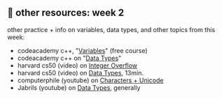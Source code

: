 ## 🤖 other resources: week 2

other practice + info on variables, data types, and other topics from this week:
- codeacademy c++, "[Variables](https://www.codecademy.com/courses/learn-c-plus-plus/lessons/cpp-variables/exercises/introduction)" (free course)
- codeacademy c++ on "[Data Types](https://www.codecademy.com/resources/docs/cpp/data-types?page_ref=catalog)"
- harvard cs50 (video) on [Integer Overflow](https://video.cs50.io/U29J1tXcPqo?screen=S5uYVc7bm0o&start=8011)
- harvard cs50 (video) on [Data Types](https://cs50.harvard.edu/x/2023/shorts/data_types/), 13min.
- computerphile (youtube) on [Characters + Unicode](https://www.youtube.com/watch?v=MijmeoH9LT4)
- Jabrils (youtube) on [Data Types](https://www.youtube.com/watch?v=A37-3lflh8I), generally
